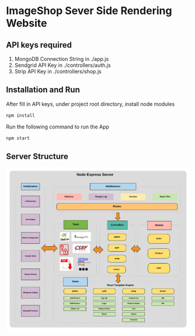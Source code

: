 # ImageShop Sever Side Rendering Website

## API keys required

1. MongoDB Connection String in ./app.js
2. Sendgrid API Key in ./controllers/auth.js
3. Strip API Key in ./controllers/shop.js

## Installation and Run

After fill in API keys, under project root directory, install node modules

```bash
npm install
```

Run the following command to run the App

```bash
npm start
```

## Server Structure

![](./tutorials/Structure.png)
